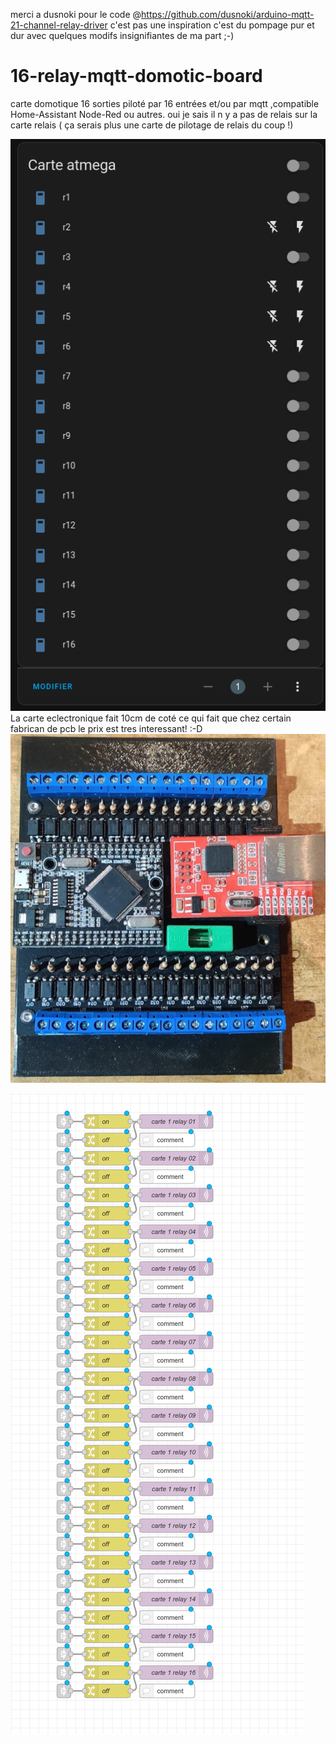 merci a dusnoki pour le code @https://github.com/dusnoki/arduino-mqtt-21-channel-relay-driver
c'est pas une inspiration c'est du pompage pur et dur avec quelques modifs insignifiantes de ma part ;-)

# 16-relay-mqtt-domotic-board
carte domotique 16 sorties piloté par 16 entrées et/ou par mqtt ,compatible Home-Assistant Node-Red ou autres.
oui je sais il n y a pas de relais sur la carte relais ( ça serais plus une carte de pilotage de relais du coup !)


![Resultat possible dans Home-Assistant](Capture-20231004195541-507x921.png "https://github.com/supperdd/16-relay-mqtt-domotic-board/blob/main/")
La carte eclectronique fait 10cm de coté ce qui fait que chez certain fabrican de pcb le prix est tres interessant! :-D
![Carte relais mqtt](relay%20board%20mk2.png "https://github.com/supperdd/16-relay-mqtt-domotic-board/blob/main/")

![Commande des relais depuis Node-Red](node-red%20relay.png "https://github.com/supperdd/16-relay-mqtt-domotic-board/blob/main/")
